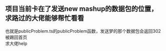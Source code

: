 ## 项目当前卡在了发送new mashup的数据包的位置，求路过的大佬能够帮忙看看  

也就是publicProblem.ts的publicProblem函数，发送梦的那个数据包会返回302被踢回首页  
求大佬help